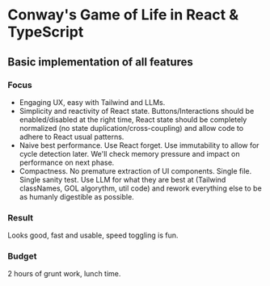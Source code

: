 # Conway's Game of Life in React & TypeScript

## Basic implementation of all features

### Focus

- Engaging UX, easy with Tailwind and LLMs.
- Simplicity and reactivity of React state. Buttons/Interactions should be enabled/disabled at the right time, React state should be completely normalized (no state duplication/cross-coupling) and allow code to adhere to React usual patterns.
- Naive best performance. Use React forget. Use immutability to allow for cycle detection later. We'll check memory pressure and impact on performance on next phase.
- Compactness. No premature extraction of UI components. Single file. Single sanity test. Use LLM for what they are best at (Tailwind classNames, GOL algorythm, util code) and rework everything else to be as humanly digestible as possible.

### Result

Looks good, fast and usable, speed toggling is fun.

### Budget

2 hours of grunt work, lunch time.
